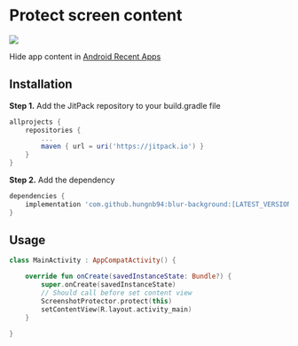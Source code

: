 # Protect screen content
[![](https://jitpack.io/v/hungnb94/blur-background.svg)](https://jitpack.io/#hungnb94/blur-background)

Hide app content in [Android Recent Apps](https://developer.android.com/guide/components/activities/recents)


## Installation

**Step 1.** Add the JitPack repository to your build.gradle file

```groovy
allprojects {
    repositories {
        ...
        maven { url = uri('https://jitpack.io') }
    }
}
```

**Step 2.** Add the dependency

```groovy
dependencies {
    implementation 'com.github.hungnb94:blur-background:[LATEST_VERSION]'
}
```


## Usage

```kotlin
class MainActivity : AppCompatActivity() {

    override fun onCreate(savedInstanceState: Bundle?) {
        super.onCreate(savedInstanceState)
        // Should call before set content view
        ScreenshotProtector.protect(this)
        setContentView(R.layout.activity_main)
    }

}
```
